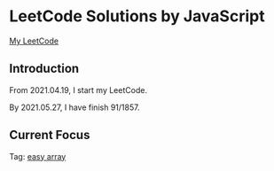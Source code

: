 # LeetCode Solutions by JavaScript

[My LeetCode](https://leetcode.com/JiweiYuan/)

## Introduction

From 2021.04.19, I start my LeetCode.

By 2021.05.27, I have finish 91/1857.

## Current Focus  

Tag: [easy array](https://leetcode.com/problemset/all/?topicSlugs=array&difficulty=Easy)

